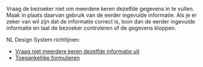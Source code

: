<!-- @license CC0-1.0 -->

Vraag de bezoeker niet om meerdere keren dezelfde gegevens in te vullen. Maak in plaats daarvan gebruik van de eerder ingevulde informatie. Als je er zeker van wil zijn dat de informatie correct is, toon dan de eerder ingevulde informatie en laat de bezoeker controleren of de gegevens kloppen.

NL Design System richtlijnen:

- [Vraag niet meerdere keren dezelfde informatie uit](/richtlijnen/formulieren/vragen/voorkom-dubbel-werk/)
- [Toegankelijke formulieren](/richtlijnen/formulieren/)
